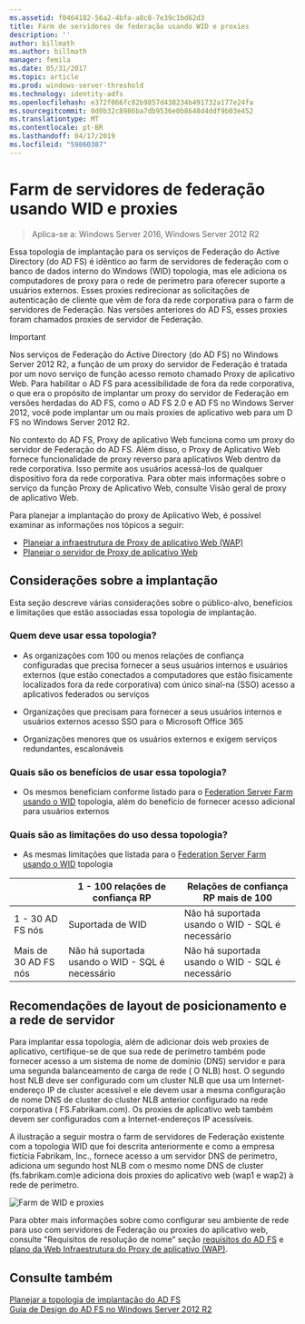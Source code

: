 ```yaml
---
ms.assetid: f0464182-56a2-4bfa-a8c8-7e39c1bd62d3
title: Farm de servidores de federação usando WID e proxies
description: ''
author: billmath
ms.author: billmath
manager: femila
ms.date: 05/31/2017
ms.topic: article
ms.prod: windows-server-threshold
ms.technology: identity-adfs
ms.openlocfilehash: e372f066fc82b9857d438234b491732a177e24fa
ms.sourcegitcommit: 0d0b32c8986ba7db9536e0b8648d4ddf9b03e452
ms.translationtype: MT
ms.contentlocale: pt-BR
ms.lasthandoff: 04/17/2019
ms.locfileid: "59860387"
---
```

# <a name="federation-server-farm-using-wid-and-proxies"></a>Farm de servidores de federação usando WID e proxies

>Aplica-se a: Windows Server 2016, Windows Server 2012 R2

Essa topologia de implantação para os serviços de Federação do Active Directory \(do AD FS\) é idêntico ao farm de servidores de federação com o banco de dados interno do Windows \(WID\) topologia, mas ele adiciona os computadores de proxy para o rede de perímetro para oferecer suporte a usuários externos. Esses proxies redirecionar as solicitações de autenticação de cliente que vêm de fora da rede corporativa para o farm de servidores de Federação. Nas versões anteriores do AD FS, esses proxies foram chamados proxies de servidor de Federação.  
  
> [!IMPORTANT]  
> Nos serviços de Federação do Active Directory \(do AD FS\) no Windows Server 2012 R2, a função de um proxy do servidor de Federação é tratada por um novo serviço de função acesso remoto chamado Proxy de aplicativo Web. Para habilitar o AD FS para acessibilidade de fora da rede corporativa, o que era o propósito de implantar um proxy do servidor de Federação em versões herdadas do AD FS, como o AD FS 2.0 e AD FS no Windows Server 2012, você pode implantar um ou mais proxies de aplicativo web para um D FS no Windows Server 2012 R2.  
>   
> No contexto do AD FS, Proxy de aplicativo Web funciona como um proxy do servidor de Federação do AD FS. Além disso, o Proxy de Aplicativo Web fornece funcionalidade de proxy reverso para aplicativos Web dentro da rede corporativa. Isso permite aos usuários acessá-los de qualquer dispositivo fora da rede corporativa. Para obter mais informações sobre o serviço da função Proxy de Aplicativo Web, consulte Visão geral de proxy de aplicativo Web.  
>   
> Para planejar a implantação do proxy de Aplicativo Web, é possível examinar as informações nos tópicos a seguir:  
>   
> -   [Planejar a infraestrutura de Proxy de aplicativo Web (WAP)](https://technet.microsoft.com/library/dn383648.aspx)  
> -   [Planejar o servidor de Proxy de aplicativo Web](https://technet.microsoft.com/library/dn383647.aspx)  
  
## <a name="deployment-considerations"></a>Considerações sobre a implantação  
Esta seção descreve várias considerações sobre o público-alvo, benefícios e limitações que estão associadas essa topologia de implantação.  
  
### <a name="who-should-use-this-topology"></a>Quem deve usar essa topologia?  
  
-   As organizações com 100 ou menos relações de confiança configuradas que precisa fornecer a seus usuários internos e usuários externos \(que estão conectados a computadores que estão fisicamente localizados fora da rede corporativa\) com único sinal\-na \(SSO\) acesso a aplicativos federados ou serviços  
  
-   Organizações que precisam para fornecer a seus usuários internos e usuários externos acesso SSO para o Microsoft Office 365  
  
-   Organizações menores que os usuários externos e exigem serviços redundantes, escalonáveis  
  
### <a name="what-are-the-benefits-of-using-this-topology"></a>Quais são os benefícios de usar essa topologia?  
  
-   Os mesmos beneficiam conforme listado para o [Federation Server Farm usando o WID](Federation-Server-Farm-Using-WID.md) topologia, além do benefício de fornecer acesso adicional para usuários externos  
  
### <a name="what-are-the-limitations-of-using-this-topology"></a>Quais são as limitações do uso dessa topologia?  
  
-   As mesmas limitações que listada para o [Federation Server Farm usando o WID](Federation-Server-Farm-Using-WID.md) topologia  

||1 \- 100 relações de confiança RP|Relações de confiança RP mais de 100 
| ----- |-----| ------ |
|1 \- 30 AD FS nós|Suportada de WID|Não há suportada usando o WID \- SQL é necessário 
|Mais de 30 AD FS nós|Não há suportada usando o WID \- SQL é necessário|Não há suportada usando o WID \- SQL é necessário  
  
## <a name="server-placement-and-network-layout-recommendations"></a>Recomendações de layout de posicionamento e a rede de servidor  
Para implantar essa topologia, além de adicionar dois web proxies de aplicativo, certifique-se de que sua rede de perímetro também pode fornecer acesso a um sistema de nome de domínio \(DNS\) servidor e para uma segunda balanceamento de carga de rede \( O NLB\) host. O segundo host NLB deve ser configurado com um cluster NLB que usa um Internet\-endereço IP de cluster acessível e ele devem usar a mesma configuração de nome DNS de cluster do cluster NLB anterior configurado na rede corporativa \( FS.Fabrikam.com\). Os proxies de aplicativo web também devem ser configurados com a Internet\-endereços IP acessíveis.  
  
A ilustração a seguir mostra o farm de servidores de Federação existente com a topologia WID que foi descrita anteriormente e como a empresa fictícia Fabrikam, Inc., fornece acesso a um servidor DNS de perímetro, adiciona um segundo host NLB com o mesmo nome DNS de cluster \(fs.fabrikam.com\)e adiciona dois proxies do aplicativo web \(wap1 e wap2\) à rede de perímetro.  
  
![Farm de WID e proxies](media/WIDFarmADFSBlue.gif)  
  
Para obter mais informações sobre como configurar seu ambiente de rede para uso com servidores de Federação ou proxies do aplicativo web, consulte "Requisitos de resolução de nome" seção [requisitos do AD FS](AD-FS-Requirements.md) e [plano da Web Infraestrutura do Proxy de aplicativo (WAP)](https://technet.microsoft.com/library/dn383648.aspx).  
  
## <a name="see-also"></a>Consulte também  
[Planejar a topologia de implantação do AD FS](Plan-Your-AD-FS-Deployment-Topology.md)  
[Guia de Design do AD FS no Windows Server 2012 R2](AD-FS-Design-Guide-in-Windows-Server-2012-R2.md)  
  

